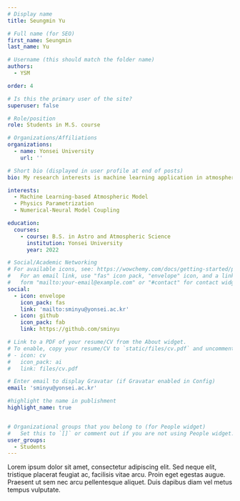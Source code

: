 ```yaml
---
# Display name
title: Seungmin Yu

# Full name (for SEO)
first_name: Seungmin
last_name: Yu

# Username (this should match the folder name)
authors:
  - YSM

order: 4

# Is this the primary user of the site?
superuser: false

# Role/position
role: Students in M.S. course

# Organizations/Affiliations
organizations:
  - name: Yonsei University
    url: ''

# Short bio (displayed in user profile at end of posts)
bio: My research interests is machine learning application in atmospheric modeling

interests:
  - Machine Learning-based Atmospheric Model
  - Physics Parametrization
  - Numerical-Neural Model Coupling

education:
  courses:
    - course: B.S. in Astro and Atmospheric Science
      institution: Yonsei University
      year: 2022

# Social/Academic Networking
# For available icons, see: https://wowchemy.com/docs/getting-started/page-builder/#icons
#   For an email link, use "fas" icon pack, "envelope" icon, and a link in the
#   form "mailto:your-email@example.com" or "#contact" for contact widget.
social:
  - icon: envelope
    icon_pack: fas
    link: 'mailto:sminyu@yonsei.ac.kr'
  - icon: github
    icon_pack: fab
    link: https://github.com/sminyu

# Link to a PDF of your resume/CV from the About widget.
# To enable, copy your resume/CV to `static/files/cv.pdf` and uncomment the lines below.
# - icon: cv
#   icon_pack: ai
#   link: files/cv.pdf

# Enter email to display Gravatar (if Gravatar enabled in Config)
email: 'sminyu@yonsei.ac.kr'

#highlight the name in publishment
highlight_name: true


# Organizational groups that you belong to (for People widget)
#   Set this to `[]` or comment out if you are not using People widget.
user_groups:
  - Students
---
```


Lorem ipsum dolor sit amet, consectetur adipiscing elit. Sed neque elit, tristique placerat feugiat ac, facilisis vitae arcu. Proin eget egestas augue. Praesent ut sem nec arcu pellentesque aliquet. Duis dapibus diam vel metus tempus vulputate.
